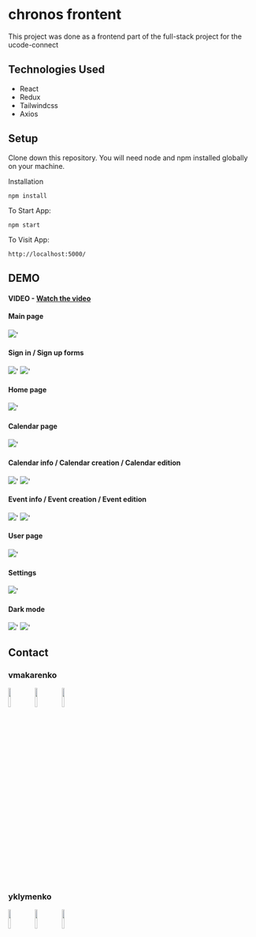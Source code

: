 # chronos frontent
<p>This project was done as a frontend part of the full-stack project for the ucode-connect</p>

<h2>Technologies Used</h2>

<ul>
    <li>React</li>
    <li>Redux</li>
    <li>Tailwindcss</li>
    <li>Axios</li>
</ul>
<h2>Setup</h2>

<p>Clone down this repository. You will need node and npm installed globally on your machine.
</p>
<p> 
Installation

`npm install`

To Start App:

`npm start`

To Visit App:

`http://localhost:5000/`

</p>

## DEMO

#### VIDEO - [Watch the video](https://www.youtube.com/watch?v=gaYFdGn0lis)


#### Main page

<img src="../assets/main.png" />'

#### Sign in / Sign up forms

<img src="../assets/signIn.png" />'
<img src="../assets/signUp.png" />'

#### Home page

<img src="../assets/home.png" />'

#### Calendar page

<img src="../assets/mainCalendar.png" />'

#### Calendar info / Calendar creation / Calendar edition 

<img src="../assets/calendarInfo.png" />'
<img src="../assets/calendarCreate.png" />'

#### Event info / Event creation / Event edition 

<img src="../assets/EventInfo.png" />'
<img src="../assets/eventCreate.png" />'

#### User page

<img src="../assets/profilePage.png" />'

#### Settings

<img src="../assets/settings.png" />'

#### Dark mode

<img src="../assets/darkMode.png" />'
<img src="../assets/darkMode2.png" />'

<h2>Contact</h2>
<h3>vmakarenko</h2>
<p>
<a href="https://github.com/Vlad-Makarenko"><img target="_blank" src="https://cdn.jsdelivr.net/gh/devicons/devicon/icons/github/github-original.svg" style="width: 10%;"></a>
<a href="https://t.me/VladMakarenko"><img target="_blank" src="https://upload.wikimedia.org/wikipedia/commons/thumb/8/82/Telegram_logo.svg/768px-Telegram_logo.svg.png" style="width: 10%;"></a>
<a href="https://www.instagram.com/_vlad_makarenko_/"><img target="_blank" src="https://upload.wikimedia.org/wikipedia/commons/thumb/a/a5/Instagram_icon.png/600px-Instagram_icon.png" style="width: 10%;"></a>
</p>
<h3>yklymenko</h2>
<p>
<a href="https://github.com/LiquidFunki"><img target="_blank" src="https://cdn.jsdelivr.net/gh/devicons/devicon/icons/github/github-original.svg" style="width: 10%;"></a>
<a href="https://t.me/yurahasatrigger"><img target="_blank" src="https://upload.wikimedia.org/wikipedia/commons/thumb/8/82/Telegram_logo.svg/768px-Telegram_logo.svg.png" style="width: 10%;"></a>
<a href="https://www.instagram.com/yurahasatrigger"><img target="_blank" src="https://upload.wikimedia.org/wikipedia/commons/thumb/a/a5/Instagram_icon.png/600px-Instagram_icon.png" style="width: 10%;"></a>
</p>